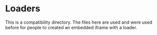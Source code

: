 <!--
SPDX-FileCopyrightText: 2024 Nicco Kunzmann and Open Web Calendar Contributors <https://open-web-calendar.quelltext.eu/>

SPDX-License-Identifier: CC-BY-SA-4.0
-->

# Loaders

This is a compatibility directory.
The files here are used and were used before for people to created
an embedded iframe with a loader.
